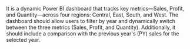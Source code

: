 It is a dynamic Power BI dashboard that tracks key metrics—Sales, Profit, and Quantity—across four regions: Central, East, South, and West. The dashboard should allow users to filter by year and dynamically switch between the three metrics (Sales, Profit, and Quantity). Additionally, it should include a comparison with the previous year's (PY) sales for the selected year.

